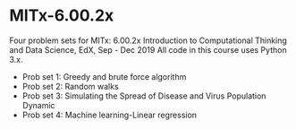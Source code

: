 # MITx-6.00.2x
Four problem sets for MITx: 6.00.2x Introduction to Computational Thinking and Data Science, EdX, Sep - Dec 2019
All code in this course uses Python 3.x.

* Prob set 1: Greedy and brute force algorithm
* Prob set 2: Random walks
* Prob set 3: Simulating the Spread of Disease and Virus Population Dynamic
* Prob set 4: Machine learning-Linear regression
